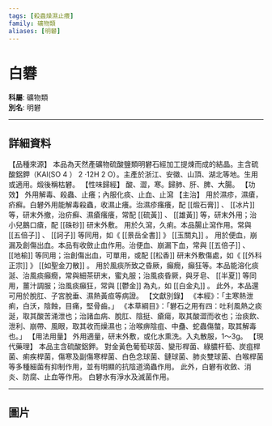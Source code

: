 ```yaml
---
tags: [殺蟲燥濕止癢]
family: 礦物類
aliases: [明礬]
---
```


# 白礬

**科屬**: 礦物類  
**別名**: 明礬  

---

## 詳細資料
【品種來源】
本品為天然產礦物硫酸鹽類明礬石經加工提煉而成的結晶。主含硫酸鋁鉀（KAl(SO
4
）
2
‧12H
2
O）。主產於浙江、安徽、山頂、湖北等地。生用或適用。煅後稱枯礬。
【性味歸經】
酸、澀，寒。歸肺、肝、脾、大腸。
【功效】
外用解毒、殺蟲、止癢；內服化痰、止血、止瀉
【主治】
用於濕疹，濕瘡，疥癬。白礬外用能解毒殺蟲，收濕止癢。治濕疹瘙癢，配 [[煅石膏]] 、 [[冰片]] 等，研末外撤，治疥癬、濕瘡瘙癢，常配 [[硫黃]] 、 [[雄黃]] 等，研末外用；治小兒鵝口瘡，配 [[硃砂]] 研末外敷。
用於久瀉，久痢。本品腸止瀉作用。常與 [[五倍子]] 、 [[訶子]] 等同用，如《 [[景岳全書]] 》 [[玉關丸]] 。
用於便血，崩漏及創傷出血。本品有收斂止血作用。治便血、崩漏下血，常與 [[五倍子]] 、 [[地榆]] 等同用；治創傷出血，可單用，或配 [[松香]] 研末外敷傷處，如《 [[外科正宗]] 》 [[如聖金刀散]] 。
用於風痰所致之昏厥，癲癇，癲狂等。本品能溶化痰涎、治風痰癲癇，常與細茶研末，蜜丸服；治風痰昏厥，與牙皂、 [[半夏]] 等同用，薑汁調服；治風痰癲狂，常與 [[鬱金]] 為丸，如 [[白金丸]] 。
此外，本品還可用於脫肛、子宮脫垂、濕熱黃疸等病證。
【文獻別錄】
《本經》：「主寒熱泄痢，白沃，陰蝕，目痛，堅骨齒。」
《本草綱目》：「礬石之用有四：吐利風熱之痰涎，取其酸苦涌泄也；治諸血病、脫肛、陰挺、瘡瘍，取其酸澀而收也；治痰飲、泄利、崩帶、風眼，取其收而燥濕也；治喉痹陰疽、中蠱、蛇蟲傷螫，取其解毒也。」
【用法用量】
外用適量，研末外敷，或化水熏洗。入丸散服，1～3g。
【現代藥理】
本品主含硫酸鋁鉀。
對金黃色葡萄球茵、變形桿菌、綠膿杆萄、炭疽桿菌、痢疾桿菌，傷寒及副傷寒桿菌、白色念球菌、鏈球菌、肺炎雙球菌、白喉桿菌等多種細菌有抑制作用，並有明顯的抗陰道滴蟲作用。
此外，白礬有收斂、消炎、防腐、止血等作用。
白礬水有淨水及滅菌作用。

---

## 圖片
